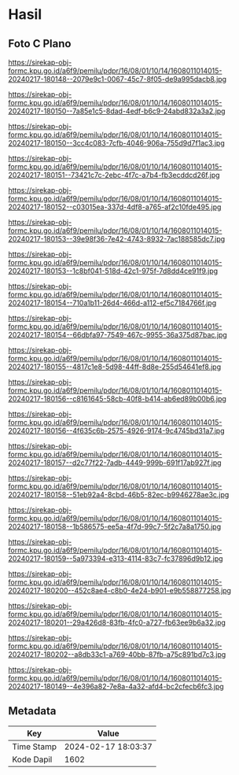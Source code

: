 # Hasil

## Foto C Plano

https://sirekap-obj-formc.kpu.go.id/a6f9/pemilu/pdpr/16/08/01/10/14/1608011014015-20240217-180148--2079e9c1-0067-45c7-8f05-de9a995dacb8.jpg

https://sirekap-obj-formc.kpu.go.id/a6f9/pemilu/pdpr/16/08/01/10/14/1608011014015-20240217-180150--7a85e1c5-8dad-4edf-b6c9-24abd832a3a2.jpg

https://sirekap-obj-formc.kpu.go.id/a6f9/pemilu/pdpr/16/08/01/10/14/1608011014015-20240217-180150--3cc4c083-7cfb-4046-906a-755d9d7f1ac3.jpg

https://sirekap-obj-formc.kpu.go.id/a6f9/pemilu/pdpr/16/08/01/10/14/1608011014015-20240217-180151--73421c7c-2ebc-4f7c-a7b4-fb3ecddcd26f.jpg

https://sirekap-obj-formc.kpu.go.id/a6f9/pemilu/pdpr/16/08/01/10/14/1608011014015-20240217-180152--c03015ea-337d-4df8-a765-af2c10fde495.jpg

https://sirekap-obj-formc.kpu.go.id/a6f9/pemilu/pdpr/16/08/01/10/14/1608011014015-20240217-180153--39e98f36-7e42-4743-8932-7ac188585dc7.jpg

https://sirekap-obj-formc.kpu.go.id/a6f9/pemilu/pdpr/16/08/01/10/14/1608011014015-20240217-180153--1c8bf041-518d-42c1-975f-7d8dd4ce91f9.jpg

https://sirekap-obj-formc.kpu.go.id/a6f9/pemilu/pdpr/16/08/01/10/14/1608011014015-20240217-180154--710a1b11-26d4-466d-a112-ef5c7184766f.jpg

https://sirekap-obj-formc.kpu.go.id/a6f9/pemilu/pdpr/16/08/01/10/14/1608011014015-20240217-180154--66dbfa97-7549-467c-9955-36a375d87bac.jpg

https://sirekap-obj-formc.kpu.go.id/a6f9/pemilu/pdpr/16/08/01/10/14/1608011014015-20240217-180155--4817c1e8-5d98-44ff-8d8e-255d54641ef8.jpg

https://sirekap-obj-formc.kpu.go.id/a6f9/pemilu/pdpr/16/08/01/10/14/1608011014015-20240217-180156--c8161645-58cb-40f8-b414-ab6ed89b00b6.jpg

https://sirekap-obj-formc.kpu.go.id/a6f9/pemilu/pdpr/16/08/01/10/14/1608011014015-20240217-180156--4f635c6b-2575-4926-9174-9c4745bd31a7.jpg

https://sirekap-obj-formc.kpu.go.id/a6f9/pemilu/pdpr/16/08/01/10/14/1608011014015-20240217-180157--d2c77f22-7adb-4449-999b-691f17ab927f.jpg

https://sirekap-obj-formc.kpu.go.id/a6f9/pemilu/pdpr/16/08/01/10/14/1608011014015-20240217-180158--51eb92a4-8cbd-46b5-82ec-b9946278ae3c.jpg

https://sirekap-obj-formc.kpu.go.id/a6f9/pemilu/pdpr/16/08/01/10/14/1608011014015-20240217-180158--1b586575-ee5a-4f7d-99c7-5f2c7a8a1750.jpg

https://sirekap-obj-formc.kpu.go.id/a6f9/pemilu/pdpr/16/08/01/10/14/1608011014015-20240217-180159--5a973394-e313-4114-83c7-fc37896d9b12.jpg

https://sirekap-obj-formc.kpu.go.id/a6f9/pemilu/pdpr/16/08/01/10/14/1608011014015-20240217-180200--452c8ae4-c8b0-4e24-b901-e9b558877258.jpg

https://sirekap-obj-formc.kpu.go.id/a6f9/pemilu/pdpr/16/08/01/10/14/1608011014015-20240217-180201--29a426d8-83fb-4fc0-a727-fb63ee9b6a32.jpg

https://sirekap-obj-formc.kpu.go.id/a6f9/pemilu/pdpr/16/08/01/10/14/1608011014015-20240217-180202--a8db33c1-a769-40bb-87fb-a75c891bd7c3.jpg

https://sirekap-obj-formc.kpu.go.id/a6f9/pemilu/pdpr/16/08/01/10/14/1608011014015-20240217-180149--4e396a82-7e8a-4a32-afd4-bc2cfecb6fc3.jpg


## Metadata

| Key        | Value               |
| ---------- | ------------------- |
| Time Stamp | 2024-02-17 18:03:37 |
| Kode Dapil | 1602                |



